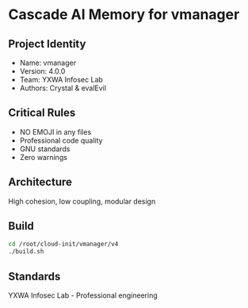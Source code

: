 # Cascade AI Memory for vmanager

## Project Identity
- Name: vmanager
- Version: 4.0.0
- Team: YXWA Infosec Lab
- Authors: Crystal & evalEvil

## Critical Rules
- NO EMOJI in any files
- Professional code quality
- GNU standards
- Zero warnings

## Architecture
High cohesion, low coupling, modular design

## Build
```bash
cd /root/cloud-init/vmanager/v4
./build.sh
```

## Standards
YXWA Infosec Lab - Professional engineering
